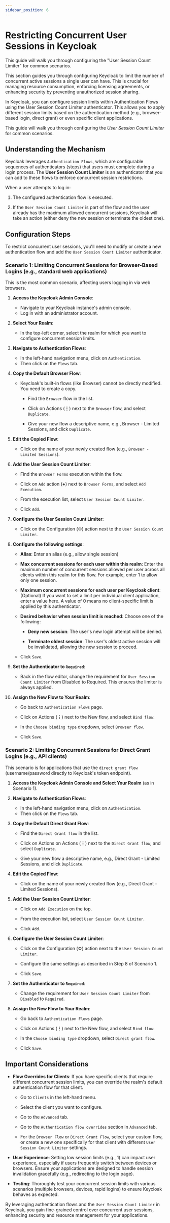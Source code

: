 ```yaml
---
sidebar_position: 6
---
```


# Restricting Concurrent User Sessions in Keycloak


This guide will walk you through configuring the "User Session Count Limiter" for common scenarios.

This section guides you through configuring Keycloak to limit the number of concurrent active sessions a single user can have. 
This is crucial for managing resource consumption, enforcing licensing agreements, or enhancing security by preventing unauthorized session sharing.

In Keycloak, you can configure session limits within Authentication Flows using the User Session Count Limiter authenticator. 
This allows you to apply different session limits based on the authentication method (e.g., browser-based login, direct grant) or even specific client applications.

This guide will walk you through configuring the *User Session Count Limiter* for common scenarios.

## Understanding the Mechanism

Keycloak leverages `Authentication Flows`, which are configurable sequences of authenticators (steps) that users must complete during a login process. 
The **User Session Count Limiter** is an authenticator that you can add to these flows to enforce concurrent session restrictions.

When a user attempts to log in:
1. The configured authentication flow is executed.

2. If the `User Session Count Limiter` is part of the flow and the user already has the maximum allowed concurrent sessions, 
Keycloak will take an action (either deny the new session or terminate the oldest one).

## Configuration Steps

To restrict concurrent user sessions, you'll need to modify or create a new authentication flow and add the `User Session Count Limiter` authenticator.

### Scenario 1: Limiting Concurrent Sessions for Browser-Based Logins (e.g., standard web applications)

This is the most common scenario, affecting users logging in via web browsers.

1. **Access the Keycloak Admin Console**:
    * Navigate to your Keycloak instance's admin console.
    * Log in with an administrator account.

2. **Select Your Realm**:
    * In the top-left corner, select the realm for which you want to configure concurrent session limits.

3. **Navigate to Authentication Flows**:
    * In the left-hand navigation menu, click on `Authentication`.
    * Then click on the `Flows` tab.

4. **Copy the Default Browser Flow**:
    * Keycloak's built-in flows (like Browser) cannot be directly modified. You need to create a copy.
        
        * Find the `Browser` flow in the list.

        * Click on Actions (**⋮**) next to the `Browser` flow, and select `Duplicate`.

        * Give your new flow a descriptive name, e.g., Browser - Limited Sessions, and click `Duplicate`.

5. **Edit the Copied Flow**:
    * Click on the name of your newly created flow (e.g., `Browser - Limited Sessions`).

6. **Add the User Session Count Limiter**:
    * Find the `Browser Forms` execution within the flow.

    * Click on `Add` action (**+**) next to `Browser Forms`, and select `Add Execution`.

    * From the execution list, select `User Session Count Limiter`.

    * Click `Add`.

7. **Configure the User Session Count Limiter**:
    
    * Click on the Configuration (⚙️) action next to the `User Session Count Limiter`.

8. **Configure the following settings**:

    * **Alias**: Enter an alias (e.g., allow single session)

    * **Max concurrent sessions for each user within this realm**: Enter the maximum number of concurrent sessions allowed per user across all 
        clients within this realm for this flow. For example, enter 1 to allow only one session.

    * **Maximum concurrent sessions for each user per Keycloak client**: (Optional) If you want to set a limit per individual client application, 
    enter a value here. A value of 0 means no client-specific limit is applied by this authenticator.

    * **Desired behavior when session limit is reached**: Choose one of the following:

        * **Deny new session**: The user's new login attempt will be denied.

        * **Terminate oldest session**: The user's oldest active session will be invalidated, allowing the new session to proceed.

    * Click `Save`.

9. **Set the Authenticator to `Required`**:
    
    * Back in the flow editor, change the requirement for `User Session Count Limiter` from Disabled to Required. This ensures the limiter is always applied.

10. **Assign the New Flow to Your Realm**:

    * Go back to `Authentication Flows` page.

    * Click on Actions (**⋮**) next to the New flow, and select `Bind flow`.

    * In the `Choose binding type` dropdown, select `Browser flow`.

    * Click `Save`.

### Scenario 2: Limiting Concurrent Sessions for Direct Grant Logins (e.g., API clients)

This scenario is for applications that use the `direct grant flow` (username/password directly to Keycloak's token endpoint).

1. **Access the Keycloak Admin Console and Select Your Realm** (as in Scenario 1).

2. **Navigate to Authentication Flows**:
    * In the left-hand navigation menu, click on `Authentication`.
    * Then click on the `Flows` tab.

3. **Copy the Default Direct Grant Flow**:

    * Find the `Direct Grant flow` in the list.

    * Click on Actions on Actions (**⋮**) next to the `Direct Grant flow`, and select `Duplicate`.

    * Give your new flow a descriptive name, e.g., Direct Grant - Limited Sessions, and click  `Duplicate`.

4. **Edit the Copied Flow**:
    * Click on the name of your newly created flow (e.g., Direct Grant - Limited Sessions).

5. **Add the User Session Count Limiter**:

    * Click on `Add Execution` on the top.

    * From the execution list, select `User Session Count Limiter`.

    * Click `Add`.

6. **Configure the User Session Count Limiter**:

    * Click on the Configuration (⚙️) action next to the `User Session Count Limiter`.

    * Configure the same settings as described in Step 8 of Scenario 1.

    * Click `Save`.

7. **Set the Authenticator to `Required`**:

    * Change the requirement for `User Session Count Limiter` from `Disabled` to `Required`.

8. **Assign the New Flow to Your Realm**:

    * Go back to `Authentication Flows` page.

    * Click on Actions (**⋮**) next to the New flow, and select `Bind flow`.

    * In the `Choose binding type` dropdown, select `Direct grant flow`.

    * Click `Save`.


## Important Considerations

* **Flow Overrides for Clients**: If you have specific clients that require different concurrent session limits, you can override the realm's default authentication flow for that client.

    * Go to `Clients` in the left-hand menu.

    * Select the client you want to configure.

    * Go to the `Advanced` tab.

    * Go to the `Authentication flow overrides` section in `Advanced` tab.

    * For the `Browser Flow` or `Direct Grant Flow`, select your custom flow, or create a new one specifically for that client with different `User Session Count Limiter` settings.

* **User Experience**: Setting low session limits (e.g., 1) can impact user experience, especially if users frequently switch between devices or browsers. Ensure your applications are designed to handle session invalidation gracefully (e.g., redirecting to the login page).

* **Testing**: Thoroughly test your concurrent session limits with various scenarios (multiple browsers, devices, rapid logins) to ensure Keycloak behaves as expected.

By leveraging authentication flows and the `User Session Count Limiter` in Keycloak, you gain fine-grained control over concurrent user sessions, enhancing security and resource management for your applications.